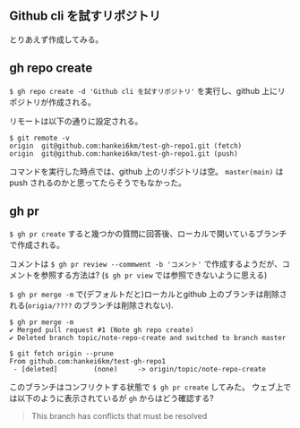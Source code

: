 ## Github cli を試すリポジトリ


とりあえず作成してみる。

## gh repo create

`$ gh repo create -d 'Github cli を試すリポジトリ'` を実行し、github 上にリポジトリが作成される。

リモートは以下の通りに設定される。
```
$ git remote -v
origin  git@github.com:hankei6km/test-gh-repo1.git (fetch)
origin  git@github.com:hankei6km/test-gh-repo1.git (push)
```

コマンドを実行した時点では、github 上のリポジトリは空。
`master(main)` は push されるのかと思ってたらそうでもなかった。

## gh pr

`$ gh pr create` すると幾つかの質問に回答後、ローカルで開いているブランチで作成される。

コメントは `$ gh pr review --commwent -b 'コメント'` で作成するようだが、コメントを参照する方法は?
(`$ gh pr view` では参照できないように思える)


`$ gh pr merge -m` で(デフォルトだと)ローカルとgithub 上のブランチは削除される(`origia/????` のブランチは削除されない).

```console
$ gh pr merge -m
✔ Merged pull request #1 (Note gh repo create)
✔ Deleted branch topic/note-repo-create and switched to branch master

$ git fetch origin --prune
From github.com:hankei6km/test-gh-repo1
 - [deleted]         (none)     -> origin/topic/note-repo-create
```

このブランチはコンフリクトする状態で `$ gh pr create` してみた。
ウェブ上では以下のように表示されているが `gh` からはどう確認する?

> This branch has conflicts that must be resolved
